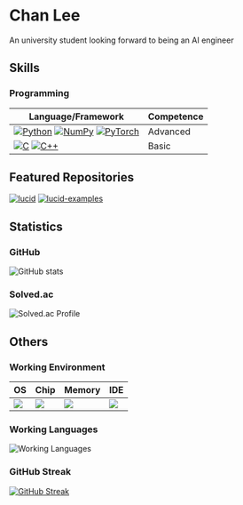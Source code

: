 # Chan Lee

An university student looking forward to being an AI engineer

## Skills

### Programming

| Language/Framework | Competence |
| --- | --- |
| [![Python](https://img.shields.io/badge/Python-3776AB?logo=python&logoColor=fff)](#) [![NumPy](https://img.shields.io/badge/NumPy-4DABCF?logo=numpy&logoColor=fff)](#) [![PyTorch](https://img.shields.io/badge/PyTorch-ee4c2c?logo=pytorch&logoColor=white)](#) | Advanced |
| [![C](https://img.shields.io/badge/C-00599C?logo=c&logoColor=white)](#) [![C++](https://img.shields.io/badge/C++-%2300599C.svg?logo=c%2B%2B&logoColor=white)](#)  | Basic |

## Featured Repositories

[![lucid](https://github-readme-stats.vercel.app/api/pin/?username=ChanLumerico&repo=lucid&theme=github_dark)](https://github.com/ChanLumerico/lucid)
[![lucid-examples](https://github-readme-stats.vercel.app/api/pin/?username=ChanLumerico&repo=lucid-examples&theme=github_dark)](https://github.com/ChanLumerico/lucid-examples)

## Statistics

### GitHub 

![GitHub stats](https://github-readme-stats.vercel.app/api?username=ChanLumerico&show_icons=true&theme=ambient_gradient)

### Solved.ac

![Solved.ac Profile](http://mazassumnida.wtf/api/v2/generate_badge?boj=lumerico284)

## Others

### Working Environment

| OS | Chip | Memory | IDE |
| --- | --- | --- | --- |
| ![](https://img.shields.io/badge/macos-15.2-black?style=for-the-badge&logo=apple&logoColor=white) | ![](https://img.shields.io/badge/m4%20pro-000000?style=for-the-badge&logo=apple&logoColor=white) | ![](https://img.shields.io/badge/32gb-000000?style=for-the-badge&logo=apple&logoColor=white) | ![](https://skillicons.dev/icons?i=vscode) |

### Working Languages

![Working Languages](https://github-readme-stats.vercel.app/api/top-langs/?username=ChanLumerico&theme=dark&layout=compact&langs_count=5&hide=html,jupyter%20notebook)

### GitHub Streak

[![GitHub Streak](https://streak-stats.demolab.com?user=ChanLumerico&theme=dark)](https://git.io/streak-stats)
